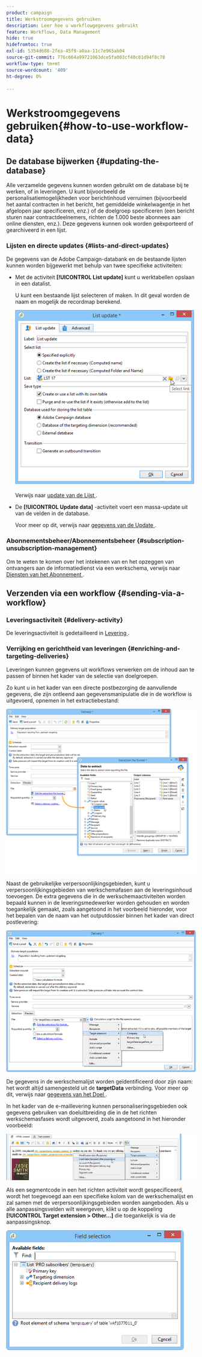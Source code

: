 ```yaml
---
product: campaign
title: Werkstroomgegevens gebruiken
description: Leer hoe u workflowgegevens gebruikt
feature: Workflows, Data Management
hide: true
hidefromtoc: true
exl-id: 5354d608-2fea-45f9-a0aa-11c7e965ab04
source-git-commit: 776c664a99721063dce5fa003cf40c81d94f8c78
workflow-type: tm+mt
source-wordcount: '409'
ht-degree: 0%

---
```


# Werkstroomgegevens gebruiken{#how-to-use-workflow-data}



## De database bijwerken {#updating-the-database}

Alle verzamelde gegevens kunnen worden gebruikt om de database bij te werken, of in leveringen. U kunt bijvoorbeeld de personalisatiemogelijkheden voor berichtinhoud verruimen (bijvoorbeeld het aantal contracten in het bericht, het gemiddelde winkelwagentje in het afgelopen jaar specificeren, enz.) of de doelgroep specificeren (een bericht sturen naar contractdeelnemers, richten de 1.000 beste abonnees aan online diensten, enz.). Deze gegevens kunnen ook worden geëxporteerd of gearchiveerd in een lijst.

### Lijsten en directe updates {#lists-and-direct-updates}

De gegevens van de Adobe Campaign-databank en de bestaande lijsten kunnen worden bijgewerkt met behulp van twee specifieke activiteiten:

* Met de activiteit **[!UICONTROL List update]** kunt u werktabellen opslaan in een datalist.

  U kunt een bestaande lijst selecteren of maken. In dit geval worden de naam en mogelijk de recordmap berekend.

  ![](assets/s_user_create_list.png)

  Verwijs naar [ update van de Lijst ](list-update.md).

* De **[!UICONTROL Update data]** -activiteit voert een massa-update uit van de velden in de database.

  Voor meer op dit, verwijs naar [ gegevens van de Update ](update-data.md).

### Abonnementsbeheer/Abonnementsbeheer {#subscription-unsubscription-management}

Om te weten te komen over het intekenen van en het opzeggen van ontvangers aan de informatiedienst via een werkschema, verwijs naar [ Diensten van het Abonnement ](subscription-services.md).

## Verzenden via een workflow {#sending-via-a-workflow}

### Leveringsactiviteit {#delivery-activity}

De leveringsactiviteit is gedetailleerd in [ Levering ](delivery.md).

### Verrijking en gerichtheid van leveringen {#enriching-and-targeting-deliveries}

Leveringen kunnen gegevens uit workflows verwerken om de inhoud aan te passen of binnen het kader van de selectie van doelgroepen.

Zo kunt u in het kader van een directe postbezorging de aanvullende gegevens, die zijn ontleend aan gegevensmanipulatie die in de workflow is uitgevoerd, opnemen in het extractiebestand:

![](assets/s_advuser_add_data_postal_mail.png)

Naast de gebruikelijke verpersoonlijkingsgebieden, kunt u verpersoonlijkingsgebieden van werkschemafasen aan de leveringsinhoud toevoegen. De extra gegevens die in de werkschemaactiviteiten worden bepaald kunnen in de leveringsmedewerker worden gehouden en worden toegankelijk gemaakt, zoals aangetoond in het voorbeeld hieronder, voor het bepalen van de naam van het outputdossier binnen het kader van direct postlevering:

![](assets/s_advuser_using_additional_data.png)

De gegevens in de werkschemalijst worden geïdentificeerd door zijn naam: het wordt altijd samengesteld uit de **targetData** verbinding. Voor meer op dit, verwijs naar [ gegevens van het Doel ](data-life-cycle.md#target-data).

In het kader van de e-maillevering kunnen personaliseringsgebieden ook gegevens gebruiken van doeluitbreiding die in de het richten werkschemasfases wordt uitgevoerd, zoals aangetoond in het hieronder voorbeeld:

![](assets/s_advuser_add_data_email.png)

Als een segmentcode in een het richten activiteit wordt gespecificeerd, wordt het toegevoegd aan een specifieke kolom van de werkschemalijst en zal samen met de verpersoonlijkingsgebieden worden aangeboden. Als u alle aanpassingsvelden wilt weergeven, klikt u op de koppeling **[!UICONTROL Target extension > Other...]** die toegankelijk is via de aanpassingsknop.

![](assets/s_advuser_segment_code_select.png)
